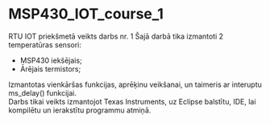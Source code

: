 # MSP430_IOT_course_1
RTU IOT priekšmetā veikts darbs nr. 1
Šajā darbā tika izmantoti 2 temperatūras sensori: 
- MSP430 iekšējais;
- Ārējais termistors;
  
Izmantotas vienkāršas funkcijas, aprēķinu veikšanai, un taimeris ar interuptu ms_delay() funkcijai.  
Darbs tikai veikts izmantojot Texas Instruments, uz Eclipse balstītu, IDE, lai kompilētu un ierakstītu programmu atmiņā.  
